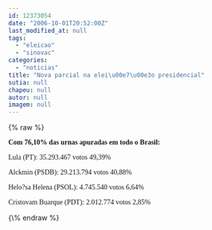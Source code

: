 ```yaml
---
id: 12373054
date: "2006-10-01T20:52:00Z"
last_modified_at: null
tags:
  - "eleicao"
  - "sinovac"
categories:
  - "noticias"
title: "Nova parcial na elei\u00e7\u00e3o presidencial"
sutia: null
chapeu: null
autor: null
imagem: null
---
```

{\% raw %}
<p><B></p>
<p><P><FONT face=Verdana>Com 76,10% das urnas apuradas em todo o Brasil:</FONT></P></B></p>
<p><P><FONT face=Verdana>Lula (PT): 35.293.467 votos 49,39%</FONT></P></p>
<p><P><FONT face=Verdana>Alckmin (PSDB): 29.213.794 votos 40,88%</FONT></P></p>
<p><P><FONT face=Verdana>Helo?sa Helena (PSOL): 4.745.540 votos 6,64%</FONT></P></p>
<p><P><FONT face=Verdana>Cristovam Buarque (PDT): 2.012.774 votos 2,85%</FONT> </P> </p>
{\% endraw %}